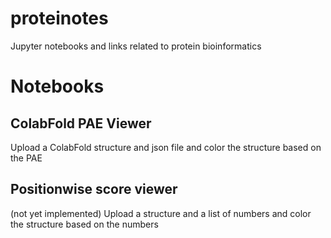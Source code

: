 # proteinotes
Jupyter notebooks and links related to protein bioinformatics


# Notebooks

## ColabFold PAE Viewer
Upload a ColabFold structure and json file and color the structure based on the PAE


## Positionwise score viewer
(not yet implemented)
Upload a structure and a list of numbers and color the structure based on the numbers

